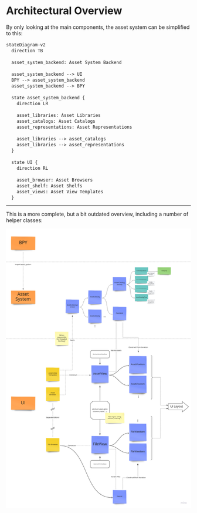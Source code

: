 # Architectural Overview

By only looking at the main components, the asset system can be simplified to this:

<!-- Abusing state diagrams a bit here :) -->
``` mermaid
stateDiagram-v2
  direction TB

  asset_system_backend: Asset System Backend

  asset_system_backend --> UI
  BPY --> asset_system_backend
  asset_system_backend --> BPY

  state asset_system_backend {
    direction LR

    asset_libraries: Asset Libraries
    asset_catalogs: Asset Catalogs
    asset_representations: Asset Representations

    asset_libraries --> asset_catalogs
    asset_libraries --> asset_representations
  }

  state UI {
    direction RL

    asset_browser: Asset Browsers
    asset_shelf: Asset Shelfs
    asset_views: Asset View Templates
  }

```

---

This is a more complete, but a bit outdated overview, including a number of helper classes:

![(Outdated) architectural overview](../img/Architecture%20Design%20-%20Planned%20Design%20(WIP).jpg)